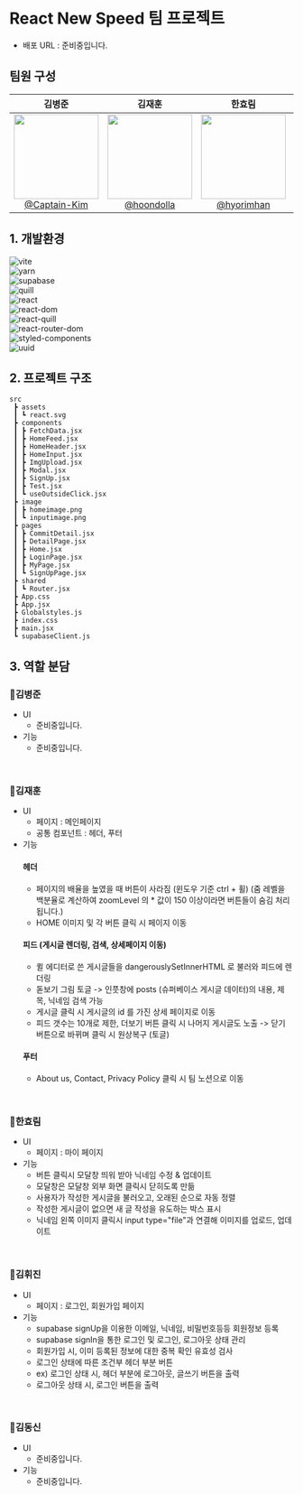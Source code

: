 # React New Speed 팀 프로젝트

- 배포 URL : 준비중입니다.

## 팀원 구성

<div align="center" dir="auto">
<table>
<thead>
<tr>
<th align="center"><strong>김병준</strong></th>
<th align="center"><strong>김재훈</strong></th>
<th align="center"><strong>한효림</strong></th>
<th align="center"><strong>김휘진</strong></th>
<th align="center"><strong>김동신</strong></th>
</tr>
</thead>
<tbody>
<tr>
<td align="center"><a href="https://github.com/Captain-Kim"><img src="https://avatars.githubusercontent.com/u/160568904?v=4" height="150" width="150" style="max-width: 100%;"> <br> @Captain-Kim</a></td>
<td align="center"><a href="https://github.com/hoondolla"><img src="https://avatars.githubusercontent.com/u/162412793?v=4" height="150" width="150" style="max-width: 100%;"> <br> @hoondolla</a></td>
<td align="center"><a href="https://github.com/hyorimhan"><img src="https://avatars.githubusercontent.com/u/151856914?v=4" height="150" width="150" style="max-width: 100%;"> <br> @hyorimhan</a></td>
<td align="center"><a href="https://github.com/hwijinkim22"><img src="https://avatars.githubusercontent.com/u/160462935?v=4" height="150" width="150" style="max-width: 100%;"> <br> @hwijinkim22</a></td>
<td align="center"><a href="https://github.com/KimDongSin"><img src="https://avatars.githubusercontent.com/u/81426391?v=4" height="150" width="150" style="max-width: 100%;"> <br> @KimDongSin</a></td>
</tr>
</tbody>
</table>
</div>

## 1. 개발환경

![vite](https://img.shields.io/badge/vite-5.2.12-646CFF?style=for-the-badge&logo=vite&logoColor=white)<br />
![yarn](https://img.shields.io/badge/yarn-1.22.22-2C8EBB?style=for-the-badge&logo=yarn&logoColor=white)<br />
![supabase](https://img.shields.io/badge/@supabase/supabase--js-2.43.4-3ECF8E?style=for-the-badge&logo=supabase&logoColor=white) <br />
![quill](https://img.shields.io/badge/quill-2.0.2-1D1D1D?style=for-the-badge&logo=quill&logoColor=white)<br />
![react](https://img.shields.io/badge/react-18.2.0-61DAFB?style=for-the-badge&logo=react&logoColor=white)<br />
![react-dom](https://img.shields.io/badge/react--dom-18.2.0-61DAFB?style=for-the-badge&logo=react&logoColor=white)<br />
![react-quill](https://img.shields.io/badge/react--quill-2.0.0-61DAFB?style=for-the-badge&logo=react&logoColor=white)<br />
![react-router-dom](https://img.shields.io/badge/react--router--dom-6.23.1-CA4245?style=for-the-badge&logo=react-router&logoColor=white)<br />
![styled-components](https://img.shields.io/badge/styled--components-6.1.11-DB7093?style=for-the-badge&logo=styled-components&logoColor=white)<br />
![uuid](https://img.shields.io/badge/uuid-9.0.1-1B1B1D?style=for-the-badge&logo=uuid&logoColor=white)<br />

## 2. 프로젝트 구조

```
src
 ┣ assets
 ┃ ┗ react.svg
 ┣ components
 ┃ ┣ FetchData.jsx
 ┃ ┣ HomeFeed.jsx
 ┃ ┣ HomeHeader.jsx
 ┃ ┣ HomeInput.jsx
 ┃ ┣ ImgUpload.jsx
 ┃ ┣ Modal.jsx
 ┃ ┣ SignUp.jsx
 ┃ ┣ Test.jsx
 ┃ ┗ useOutsideClick.jsx
 ┣ image
 ┃ ┣ homeimage.png
 ┃ ┗ inputimage.png
 ┣ pages
 ┃ ┣ CommitDetail.jsx
 ┃ ┣ DetailPage.jsx
 ┃ ┣ Home.jsx
 ┃ ┣ LoginPage.jsx
 ┃ ┣ MyPage.jsx
 ┃ ┗ SignUpPage.jsx
 ┣ shared
 ┃ ┗ Router.jsx
 ┣ App.css
 ┣ App.jsx
 ┣ Globalstyles.js
 ┣ index.css
 ┣ main.jsx
 ┗ supabaseClient.js
```

## 3. 역할 분담

### 🍉김병준

- UI
  - 준비중입니다.
- 기능
  - 준비중입니다.

<br />

### 🍇김재훈

- UI
  - 페이지 : 메인페이지
  - 공통 컴포넌트 : 헤더, 푸터
- 기능
  #### 헤더
  - 페이지의 배율을 높였을 때 버튼이 사라짐 (윈도우 기준 ctrl + 휠) (줌 레벨을 백분율로 계산하여 zoomLevel 의 \* 값이 150 이상이라면 버튼들이 숨김 처리 됩니다.)
  - HOME 이미지 및 각 버튼 클릭 시 페이지 이동
  #### 피드 (게시글 렌더링, 검색, 상세페이지 이동)
  - 퀼 에디터로 쓴 게시글들을 dangerouslySetInnerHTML 로 불러와 피드에 렌더링
  - 돋보기 그림 토글 -> 인풋창에 posts (슈퍼베이스 게시글 데이터)의 내용, 제목, 닉네임 검색 가능
  - 게시글 클릭 시 게시글의 id 를 가진 상세 페이지로 이동
  - 피드 갯수는 10개로 제한, 더보기 버튼 클릭 시 나머지 게시글도 노출 -> 닫기 버튼으로 바뀌며 클릭 시 원상복구 (토글)
  #### 푸터
  - About us, Contact, Privacy Policy 클릭 시 팀 노션으로 이동

<br />

### 🥔한효림

- UI
  - 페이지 : 마이 페이지
- 기능
  - 버튼 클릭시 모달창 띄워 받아 닉네임 수정 & 업데이트
  - 모달창은 모달창 외부 화면 클릭시 닫히도록 만듦
  - 사용자가 작성한 게시글을 불러오고, 오래된 순으로 자동 정렬
  - 작성한 게시글이 없으면 새 글 작성을 유도하는 박스 표시
  - 닉네임 왼쪽 이미지 클릭시 input type="file"과 연결해 이미지를 업로드, 업데이트

<br />

### 🧄김휘진

- UI
  - 페이지 : 로그인, 회원가입 페이지
- 기능
  - supabase signUp을 이용한 이메일, 닉네임, 비밀번호등등 회원정보 등록
  - supabase signIn을 통한 로그인 및 로그인, 로그아웃 상태 관리
  - 회원가입 시, 이미 등록된 정보에 대한 중복 확인 유효성 검사
  - 로그인 상태에 따른 조건부 헤더 부분 버튼
  - ex) 로그인 상태 시, 헤더 부분에 로그아웃, 글쓰기 버튼을 출력
  - 로그아웃 상태 시, 로그인 버튼을 출력

<br />

### 🥕김동신

- UI
  - 준비중입니다.
- 기능
  - 준비중입니다.

<br />
